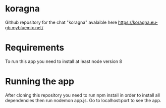 # koragna
 Github repository for the chat "koragna" avalaible here  https://koragna.eu-gb.mybluemix.net/

# Requirements
To run this app you need to install at least node version 8

# Running the app
After cloning this repository you need to run npm install in order to install all dependencies
then run nodemon app.js. Go to localhost:port to see the app.

